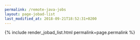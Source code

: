 ```yaml
---
permalink: /remote-java-jobs
layout: page-jobad-list
last_modified_at: 2018-09-21T18:52:31+0200
---
```

{% include render_jobad_list.html permalink=page.permalink %}
